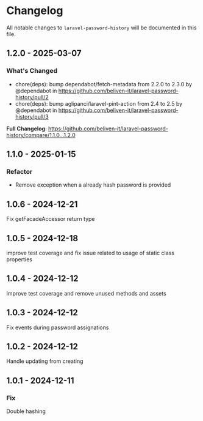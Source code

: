 # Changelog

All notable changes to `laravel-password-history` will be documented in this file.

## 1.2.0 - 2025-03-07

### What's Changed

* chore(deps): bump dependabot/fetch-metadata from 2.2.0 to 2.3.0 by @dependabot in https://github.com/beliven-it/laravel-password-history/pull/2
* chore(deps): bump aglipanci/laravel-pint-action from 2.4 to 2.5 by @dependabot in https://github.com/beliven-it/laravel-password-history/pull/3

**Full Changelog**: https://github.com/beliven-it/laravel-password-history/compare/1.1.0...1.2.0

## 1.1.0 - 2025-01-15

### Refactor

- Remove exception when a already hash password is provided

## 1.0.6 - 2024-12-21

Fix getFacadeAccessor return type

## 1.0.5 - 2024-12-18

improve test coverage and fix issue related to usage of static class properties

## 1.0.4 - 2024-12-12

Improve test coverage and remove unused methods and assets

## 1.0.3 - 2024-12-12

Fix events during password assignations

## 1.0.2 - 2024-12-12

Handle updating from creating

## 1.0.1 - 2024-12-11

### Fix

Double hashing
